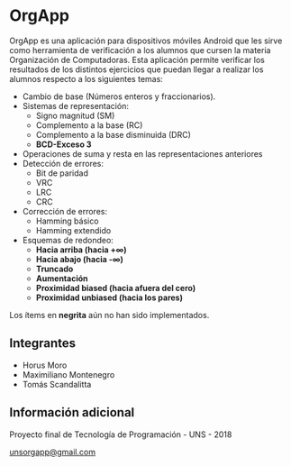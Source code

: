 # OrgApp

OrgApp es una aplicación para dispositivos móviles Android que les sirve como herramienta de verificación
a los alumnos que cursen la materia Organización de Computadoras. Esta aplicación permite verificar los 
resultados de los distintos ejercicios que puedan llegar a realizar los alumnos respecto a los siguientes temas:

- Cambio de base (Números enteros y fraccionarios).
- Sistemas de representación:
  - Signo magnitud (SM)
  - Complemento a la base (RC)
  - Complemento a la base disminuida (DRC)
  - **BCD-Exceso 3**
- Operaciones de suma y resta en las representaciones anteriores
- Detección de errores:
  - Bit de paridad
  - VRC
  - LRC
  - CRC
- Corrección de errores:
  - Hamming básico
  - Hamming extendido
- Esquemas de redondeo:
  - **Hacia arriba (hacia +∞)**
  - **Hacia abajo (hacia -∞)**
  - **Truncado**
  - **Aumentación**
  - **Proximidad biased (hacia afuera del cero)**
  - **Proximidad unbiased (hacia los pares)**

Los ítems en **negrita** aún no han sido implementados.


## Integrantes

- Horus Moro
- Maximiliano Montenegro
- Tomás Scandalitta

 
## Información adicional

Proyecto final de Tecnología de Programación - UNS - 2018

unsorgapp@gmail.com
